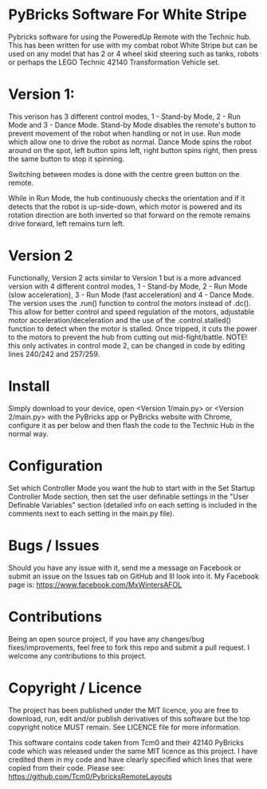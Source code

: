 # PyBricks Software For White Stripe

Pybricks software for using the PoweredUp Remote with the Technic hub. This has been written for use with my combat robot White Stripe but can be used on any model that has 2 or 4 wheel skid steering such as tanks, robots or perhaps the LEGO Technic 42140 Transformation Vehicle set.

# Version 1:
This verison has 3 different control modes, 1 - Stand-by Mode, 2 - Run Mode and 3 - Dance Mode. Stand-by Mode disables the remote's button to prevent movement of the robot when handling or not in use. Run mode which allow one to drive the robot as normal. Dance Mode spins the robot around on the spot, left button spins left, right button spins right, then press the same button to stop it spinning. 

Switching between modes is done with the centre green button on the remote.

While in Run Mode, the hub continuously checks the orientation and if it detects that the robot is up-side-down, which motor is powered and its rotation direction are both inverted so that forward on the remote remains drive forward, left remains turn left.

# Version 2
Functionally, Version 2 acts similar to Version 1 but is a more advanced version with 4 different control modes, 1 - Stand-by Mode, 2 - Run Mode (slow acceleration), 3 - Run Mode (fast acceleration) and 4 - Dance Mode.
The version uses the .run() function to control the motors instead of .dc(). This allow for better control and speed regulation of the motors, adjustable motor acceleration/deceleration and the use of the .control.stalled() function to detect when the motor is stalled. Once tripped, it cuts the power to the motors to prevent the hub from cutting out mid-fight/battle. NOTE! this only activates in control mode 2, can be changed in code by editing lines 240/242 and 257/259.

# Install

Simply download to your device, open <Version 1/main.py> or <Version 2/main.py> with the PyBricks app or PyBricks website with Chrome, configure it as per below and then flash the code to the Technic Hub in the normal way.

# Configuration

Set which Controller Mode you want the hub to start with in the Set Startup Controller Mode section, then set the user definable settings in the "User Definable Variables" section (detailed info on each setting is included in the comments next to each setting in the main.py file).

# Bugs / Issues

Should you have any issue with it, send me a message on Facebook or submit an issue on the Issues tab on GitHub and Ill look into it. 
My Facebook page is: https://www.facebook.com/MxWintersAFOL

# Contributions

Being an open source project, if you have any changes/bug fixes/improvements, feel free to fork this repo and submit a pull request. I welcome any contributions to this project.

# Copyright / Licence

The project has been published under the MIT licence, you are free to download, run, edit and/or publish derivatives of this software but the top copyright notice MUST remain. See LICENCE file for more information.

This software contains code taken from Tcm0 and their 42140 PyBricks code which was released under the same MIT licence as this project. I have credited them in my code and have clearly specified which lines that were copied from their code.
Please see: https://github.com/Tcm0/PybricksRemoteLayouts
